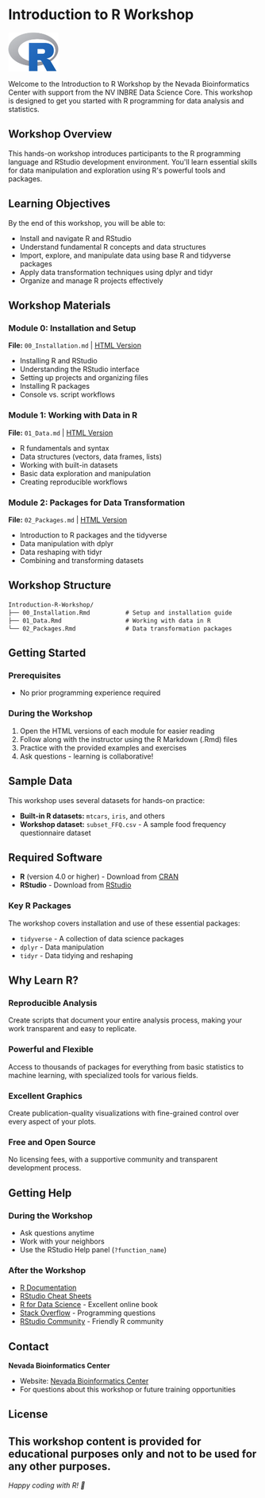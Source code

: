 # Introduction to R Workshop

<img src="fig/Rlogo.png" alt="R logo" width="20%">

Welcome to the Introduction to R Workshop by the Nevada Bioinformatics Center with support from the NV INBRE Data Science Core. This workshop is designed to get you started with R programming for data analysis and statistics.

## Workshop Overview

This hands-on workshop introduces participants to the R programming language and RStudio development environment. You'll learn essential skills for data manipulation and exploration using R's powerful tools and packages.

## Learning Objectives

By the end of this workshop, you will be able to:
- Install and navigate R and RStudio
- Understand fundamental R concepts and data structures
- Import, explore, and manipulate data using base R and tidyverse packages
- Apply data transformation techniques using dplyr and tidyr
- Organize and manage R projects effectively

## Workshop Materials

### Module 0: Installation and Setup
**File:** `00_Installation.md` | [HTML Version](00_Installation.html)
- Installing R and RStudio
- Understanding the RStudio interface
- Setting up projects and organizing files
- Installing R packages
- Console vs. script workflows

### Module 1: Working with Data in R
**File:** `01_Data.md` | [HTML Version](01_Data.html)
- R fundamentals and syntax
- Data structures (vectors, data frames, lists)
- Working with built-in datasets
- Basic data exploration and manipulation
- Creating reproducible workflows

### Module 2: Packages for Data Transformation
**File:** `02_Packages.md` | [HTML Version](02_Packages.html)
- Introduction to R packages and the tidyverse
- Data manipulation with dplyr
- Data reshaping with tidyr
- Combining and transforming datasets

## Workshop Structure

```
Introduction-R-Workshop/
├── 00_Installation.Rmd          # Setup and installation guide
├── 01_Data.Rmd                  # Working with data in R
└── 02_Packages.Rmd              # Data transformation packages
```

##  Getting Started

### Prerequisites
- No prior programming experience required

### During the Workshop
1. Open the HTML versions of each module for easier reading
2. Follow along with the instructor using the R Markdown (.Rmd) files
3. Practice with the provided examples and exercises
4. Ask questions - learning is collaborative!

## Sample Data

This workshop uses several datasets for hands-on practice:
- **Built-in R datasets:** `mtcars`, `iris`, and others
- **Workshop dataset:** `subset_FFQ.csv` - A sample food frequency questionnaire dataset

## Required Software

- **R** (version 4.0 or higher) - Download from [CRAN](https://cran.r-project.org/)
- **RStudio** - Download from [RStudio](https://www.rstudio.com/products/rstudio/download/)

### Key R Packages
The workshop covers installation and use of these essential packages:
- `tidyverse` - A collection of data science packages
- `dplyr` - Data manipulation
- `tidyr` - Data tidying and reshaping


## Why Learn R?

### Reproducible Analysis
Create scripts that document your entire analysis process, making your work transparent and easy to replicate.

### Powerful and Flexible
Access to thousands of packages for everything from basic statistics to machine learning, with specialized tools for various fields.

### Excellent Graphics
Create publication-quality visualizations with fine-grained control over every aspect of your plots.

### Free and Open Source
No licensing fees, with a supportive community and transparent development process.

## Getting Help

### During the Workshop
- Ask questions anytime
- Work with your neighbors
- Use the RStudio Help panel (`?function_name`)

### After the Workshop
- [R Documentation](https://www.rdocumentation.org/)
- [RStudio Cheat Sheets](https://www.rstudio.com/resources/cheatsheets/)
- [R for Data Science](https://r4ds.had.co.nz/) - Excellent online book
- [Stack Overflow](https://stackoverflow.com/questions/tagged/r) - Programming questions
- [RStudio Community](https://community.rstudio.com/) - Friendly R community

## Contact

**Nevada Bioinformatics Center**
- Website: [Nevada Bioinformatics Center](https://www.unr.edu/bioinformatics)
- For questions about this workshop or future training opportunities

## License

This workshop content is provided for educational purposes only and not to be used for any other purposes.
---

*Happy coding with R! 🎉*
